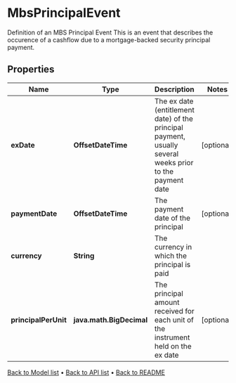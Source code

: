 

# MbsPrincipalEvent

Definition of an MBS Principal Event  This is an event that describes the occurence of a cashflow due to a mortgage-backed security principal payment.

## Properties

| Name | Type | Description | Notes |
|------------ | ------------- | ------------- | -------------|
|**exDate** | **OffsetDateTime** | The ex date (entitlement date) of the principal payment, usually several weeks prior to the payment date |  [optional] |
|**paymentDate** | **OffsetDateTime** | The payment date of the principal |  [optional] |
|**currency** | **String** | The currency in which the principal is paid |  |
|**principalPerUnit** | **java.math.BigDecimal** | The principal amount received for each unit of the instrument held on the ex date |  [optional] |



[Back to Model list](../README.md#documentation-for-models) &#8226; [Back to API list](../README.md#documentation-for-api-endpoints) &#8226; [Back to README](../README.md)


